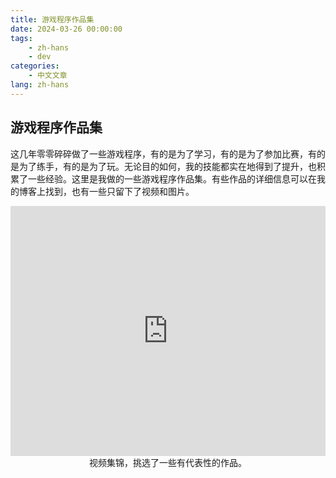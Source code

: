 ```yaml
---
title: 游戏程序作品集
date: 2024-03-26 00:00:00
tags: 
    - zh-hans
    - dev
categories:
    - 中文文章
lang: zh-hans
---
```


## 游戏程序作品集

这几年零零碎碎做了一些游戏程序，有的是为了学习，有的是为了参加比赛，有的是为了练手，有的是为了玩。无论目的如何，我的技能都实在地得到了提升，也积累了一些经验。这里是我做的一些游戏程序作品集。有些作品的详细信息可以在我的博客上找到，也有一些只留下了视频和图片。

<div style="text-align: center;">
<iframe width="100%" height="400" src="https://www.youtube.com/embed/kq0ga36on5I?si=lmULeWQxxXpv2FSA" title="YouTube video player" frameborder="0" allow="accelerometer; autoplay; clipboard-write; encrypted-media; gyroscope; picture-in-picture; web-share" referrerpolicy="strict-origin-when-cross-origin" allowfullscreen></iframe>
视频集锦，挑选了一些有代表性的作品。
</div>

